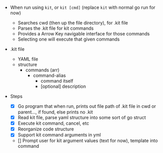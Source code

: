 - When run using `kit`, or `kit [cmd]` (replace `kit` with normal go run for now)
    - Searches cwd (then up the file directory), for .kit file
    - Parses the .kit file for kit commands
    - Provides a Arrow Key navigable interface for those commands
    - Selecting one will execute that given commands

- .kit file
    - YAML file
    - structure
        - commands (arr)
          - command-alias
            - command itself
            - [optional] description


- Steps
  - [x] Go program that when run, prints out file path of .kit file in cwd or parent..., if found, else prints no .kit
  - [x] Read kit file, parse yaml structure into some sort of go struct
  - [x] Execute kit command, cancel, etc
  - [x] Reorganize code structure
  - [x] Support kit command arguments in yml
  - [] Prompt user for kit argument values (text for now), template into command